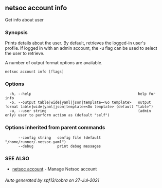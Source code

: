 ## netsoc account info

Get info about user

### Synopsis

Prints details about the user. By default, retrieves the logged-in user's profile.
If logged in with an admin account, the -u flag can be used to select the user to retrieve.

A number of output format options are available.


```
netsoc account info [flags]
```

### Options

```
  -h, --help                                                 help for info
  -o, --output table|wide|yaml|json|template=<Go template>   output format table|wide|yaml|json|template=<Go template> (default "table")
  -u, --user string                                          (admin only) user to perform action as (default "self")
```

### Options inherited from parent commands

```
      --config string   config file (default "/home/runner/.netsoc.yaml")
      --debug           print debug messages
```

### SEE ALSO

* [netsoc account](netsoc_account.md)	 - Manage Netsoc account

###### Auto generated by spf13/cobra on 27-Jul-2021
